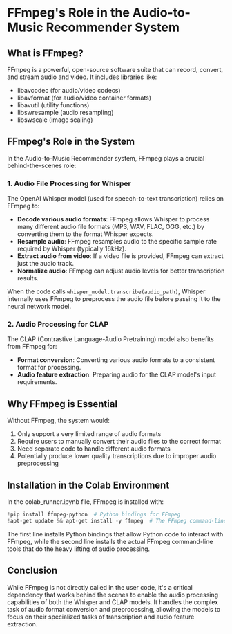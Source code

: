# FFmpeg's Role in the Audio-to-Music Recommender System

## What is FFmpeg?

FFmpeg is a powerful, open-source software suite that can record, convert, and stream audio and video. It includes libraries like:

- libavcodec (for audio/video codecs)
- libavformat (for audio/video container formats)
- libavutil (utility functions)
- libswresample (audio resampling)
- libswscale (image scaling)

## FFmpeg's Role in the System

In the Audio-to-Music Recommender system, FFmpeg plays a crucial behind-the-scenes role:

### 1. Audio File Processing for Whisper

The OpenAI Whisper model (used for speech-to-text transcription) relies on FFmpeg to:

- **Decode various audio formats**: FFmpeg allows Whisper to process many different audio file formats (MP3, WAV, FLAC, OGG, etc.) by converting them to the format Whisper expects.
- **Resample audio**: FFmpeg resamples audio to the specific sample rate required by Whisper (typically 16kHz).
- **Extract audio from video**: If a video file is provided, FFmpeg can extract just the audio track.
- **Normalize audio**: FFmpeg can adjust audio levels for better transcription results.

When the code calls `whisper_model.transcribe(audio_path)`, Whisper internally uses FFmpeg to preprocess the audio file before passing it to the neural network model.

### 2. Audio Processing for CLAP

The CLAP (Contrastive Language-Audio Pretraining) model also benefits from FFmpeg for:

- **Format conversion**: Converting various audio formats to a consistent format for processing.
- **Audio feature extraction**: Preparing audio for the CLAP model's input requirements.

## Why FFmpeg is Essential

Without FFmpeg, the system would:

1. Only support a very limited range of audio formats
2. Require users to manually convert their audio files to the correct format
3. Need separate code to handle different audio formats
4. Potentially produce lower quality transcriptions due to improper audio preprocessing

## Installation in the Colab Environment

In the colab_runner.ipynb file, FFmpeg is installed with:

```python
!pip install ffmpeg-python  # Python bindings for FFmpeg
!apt-get update && apt-get install -y ffmpeg  # The FFmpeg command-line tools
```

The first line installs Python bindings that allow Python code to interact with FFmpeg, while the second line installs the actual FFmpeg command-line tools that do the heavy lifting of audio processing.

## Conclusion

While FFmpeg is not directly called in the user code, it's a critical dependency that works behind the scenes to enable the audio processing capabilities of both the Whisper and CLAP models. It handles the complex task of audio format conversion and preprocessing, allowing the models to focus on their specialized tasks of transcription and audio feature extraction.